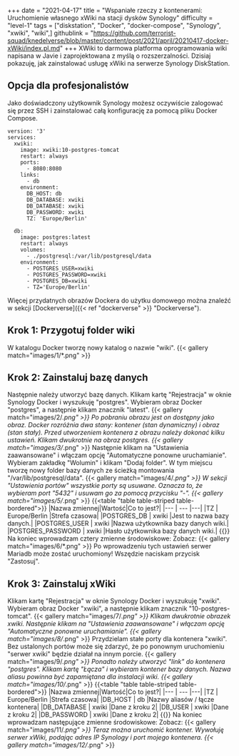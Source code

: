 +++
date = "2021-04-17"
title = "Wspaniałe rzeczy z kontenerami: Uruchomienie własnego xWiki na stacji dysków Synology"
difficulty = "level-1"
tags = ["diskstation", "Docker", "docker-compose", "Synology", "xwiki", "wiki",]
githublink = "https://github.com/terrorist-squad/knedelverse/blob/master/content/post/2021/april/20210417-docker-xWiki/index.pl.md"
+++
XWiki to darmowa platforma oprogramowania wiki napisana w Javie i zaprojektowana z myślą o rozszerzalności. Dzisiaj pokazuję, jak zainstalować usługę xWiki na serwerze Synology DiskStation.
## Opcja dla profesjonalistów
Jako doświadczony użytkownik Synology możesz oczywiście zalogować się przez SSH i zainstalować całą konfigurację za pomocą pliku Docker Compose.
```
version: '3'
services:
  xwiki:
    image: xwiki:10-postgres-tomcat
    restart: always
    ports:
      - 8080:8080
    links:
      - db
    environment:
      DB_HOST: db
      DB_DATABASE: xwiki
      DB_DATABASE: xwiki
      DB_PASSWORD: xwiki
      TZ: 'Europe/Berlin'

  db:
    image: postgres:latest
    restart: always
    volumes:
      - ./postgresql:/var/lib/postgresql/data
    environment:
      - POSTGRES_USER=xwiki
      - POSTGRES_PASSWORD=xwiki
      - POSTGRES_DB=xwiki
      - TZ='Europe/Berlin'

```
Więcej przydatnych obrazów Dockera do użytku domowego można znaleźć w sekcji [Dockerverse]({{< ref "dockerverse" >}} "Dockerverse").
## Krok 1: Przygotuj folder wiki
W katalogu Docker tworzę nowy katalog o nazwie "wiki".
{{< gallery match="images/1/*.png" >}}

## Krok 2: Zainstaluj bazę danych
Następnie należy utworzyć bazę danych. Klikam kartę "Rejestracja" w oknie Synology Docker i wyszukuję "postgres". Wybieram obraz Docker "postgres", a następnie klikam znacznik "latest".
{{< gallery match="images/2/*.png" >}}
Po pobraniu obrazu jest on dostępny jako obraz. Docker rozróżnia dwa stany: kontener (stan dynamiczny) i obraz (stan stały). Przed utworzeniem kontenera z obrazu należy dokonać kilku ustawień. Klikam dwukrotnie na obraz postgres.
{{< gallery match="images/3/*.png" >}}
Następnie klikam na "Ustawienia zaawansowane" i włączam opcję "Automatyczne ponowne uruchamianie". Wybieram zakładkę "Wolumin" i klikam "Dodaj folder". W tym miejscu tworzę nowy folder bazy danych ze ścieżką montowania "/var/lib/postgresql/data".
{{< gallery match="images/4/*.png" >}}
W sekcji "Ustawienia portów" wszystkie porty są usuwane. Oznacza to, że wybieram port "5432" i usuwam go za pomocą przycisku "-".
{{< gallery match="images/5/*.png" >}}
{{<table "table table-striped table-bordered">}}
|Nazwa zmiennej|Wartość|Co to jest?|
|--- | --- |---|
|TZ	| Europe/Berlin	|Strefa czasowa|
|POSTGRES_DB	| xwiki |Jest to nazwa bazy danych.|
|POSTGRES_USER	| xwiki |Nazwa użytkownika bazy danych wiki.|
|POSTGRES_PASSWORD	| xwiki |Hasło użytkownika bazy danych wiki.|
{{</table>}}
Na koniec wprowadzam cztery zmienne środowiskowe: Zobacz:
{{< gallery match="images/6/*.png" >}}
Po wprowadzeniu tych ustawień serwer Mariadb może zostać uruchomiony! Wszędzie naciskam przycisk "Zastosuj".
## Krok 3: Zainstaluj xWiki
Klikam kartę "Rejestracja" w oknie Synology Docker i wyszukuję "xwiki". Wybieram obraz Docker "xwiki", a następnie klikam znacznik "10-postgres-tomcat".
{{< gallery match="images/7/*.png" >}}
Klikam dwukrotnie obrazek xwiki. Następnie klikam na "Ustawienia zaawansowane" i włączam opcję "Automatyczne ponowne uruchamianie".
{{< gallery match="images/8/*.png" >}}
Przydzielam stałe porty dla kontenera "xwiki". Bez ustalonych portów może się zdarzyć, że po ponownym uruchomieniu "serwer xwiki" będzie działał na innym porcie.
{{< gallery match="images/9/*.png" >}}
Ponadto należy utworzyć "link" do kontenera "postgres". Klikam kartę "Łącza" i wybieram kontener bazy danych. Nazwa aliasu powinna być zapamiętana dla instalacji wiki.
{{< gallery match="images/10/*.png" >}}
{{<table "table table-striped table-bordered">}}
|Nazwa zmiennej|Wartość|Co to jest?|
|--- | --- |---|
|TZ |	Europe/Berlin	|Strefa czasowa|
|DB_HOST	| db |Nazwy aliasów / łącze kontenera|
|DB_DATABASE	| xwiki	|Dane z kroku 2|
|DB_USER	| xwiki	|Dane z kroku 2|
|DB_PASSWORD	| xwiki |Dane z kroku 2|
{{</table>}}
Na koniec wprowadzam następujące zmienne środowiskowe: Zobacz:
{{< gallery match="images/11/*.png" >}}
Teraz można uruchomić kontener. Wywołuję serwer xWiki, podając adres IP Synology i port mojego kontenera.
{{< gallery match="images/12/*.png" >}}
